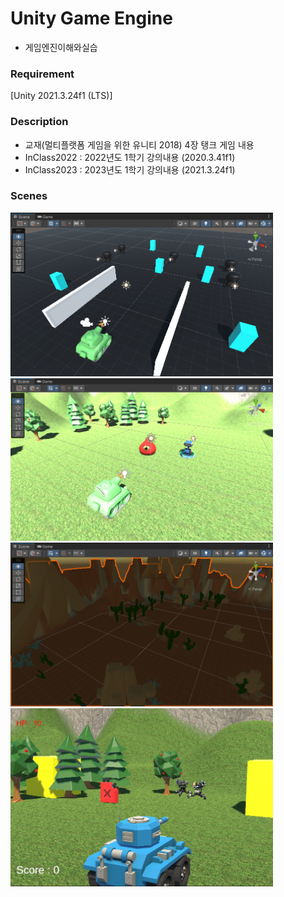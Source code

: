 # Unity Game Engine

- 게임엔진이해와실습

### Requirement

[Unity 2021.3.24f1 (LTS)]

### Description

- 교재(멀티플랫폼 게임을 위한 유니티 2018) 4장 탱크 게임 내용
- InClass2022 : 2022년도 1학기 강의내용 (2020.3.41f1)
- InClass2023 : 2023년도 1학기 강의내용 (2021.3.24f1)

### Scenes

<img src="Docs/Scene3.png" style="width:420px"></img>
<img src="Docs/Scene4.png" style="width:420px"></img>
<img src="Docs/Scene5.png" style="width:420px"></img>
<img src="Docs/Scene2023-1.png" style="width:420px"></img>


